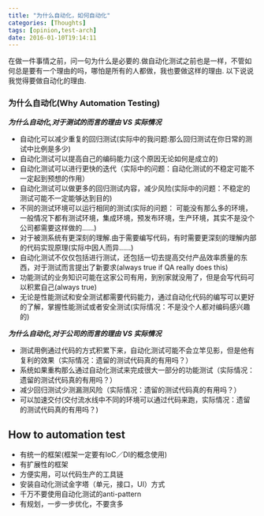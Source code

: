 ```yaml
---
title: "为什么自动化，如何自动化"
categories: [Thoughts]
tags: [opinion,test-arch]
date: 2016-01-10T19:14:11
---
```


在做一件事情之前，问一句为什么是必要的.做自动化测试之前也是一样，不管如何总是要有一个理由的吗，哪怕是所有的人都做，我也要做这样的理由. 以下说说我觉得要做自动化的理由.

### 为什么自动化(Why Automation Testing)

***为什么自动化,对于测试的而言的理由 VS 实际情况***

- 自动化可以减少重复的回归测试(实际中的我问题:那么回归测试在你日常的测试中比例是多少)
- 自动化测试可以提高自己的编码能力(这个原因无论如何是成立的)
- 自动化测试可以进行更快的迭代（实际中的问题：自动化测试的不稳定可能不一定起到预想的作用）
- 自动化测试可以做更多的回归测试内容，减少风险(实际中的问题：不稳定的测试可能不一定能够达到目的)
- 不同的测试环境可以运行相同的测试(实际的问题： 可能没有那么多的环境，一般情况下都有测试环境，集成环境，预发布环境，生产环境，其实不是没个公司都需要这样做的......)
- 对于被测系统有更深刻的理解.由于需要编写代码，有时需要更深刻的理解内部的代码实现原理(实际中因人而异......)
- 自动化测试不仅仅包括进行测试，还包括一切去提高交付产品效率质量的东西，对于测试而言提出了新要求(always true if QA really does this)
- 功能测试的业务知识可能在这家公司有用，到别家就没用了，但是会写代码可以积累自己(always true)
- 无论是性能测试和安全测试都需要代码能力，通过自动化代码的编写可以更好的了解，掌握性能测试或者安全测试(实际情况：不是没个人都对编码感兴趣的)

***为什么自动化,对于公司的而言的理由 VS 实际情况***

- 测试用例通过代码的方式积累下来，自动化测试可能不会立竿见影，但是他有复利的效果（实际情况：遗留的测试代码真的有用吗？）
- 系统如果重构那么通过自动化测试来完成很大一部分的功能测试（实际情况：遗留的测试代码真的有用吗？）
- 减少回归测试少测漏测风险（实际情况：遗留的测试代码真的有用吗？）
- 可以加速交付(交付流水线中不同的环境可以通过代码来跑，实际情况：遗留的测试代码真的有用吗？)

## How to automation test

- 有统一的框架(框架一定要有IoC／DI的概念使用)
- 有扩展性的框架
- 方便实用，可以代码生产的工具链
- 安装自动化测试金字塔（单元，接口，UI）方式
- 千万不要使用自动化测试的anti-pattern
- 有规划，一步一步优化，不要贪多
